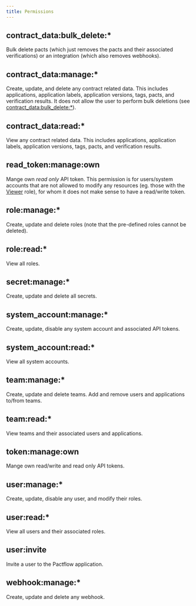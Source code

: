 ```yaml
---
title: Permissions
---
```


## contract_data:bulk_delete:*

Bulk delete pacts (which just removes the pacts and their associated verifications) or an integration (which also removes webhooks).

## contract_data:manage:*

Create, update, and delete any contract related data. This includes applications, application labels, application versions, tags, pacts, and verification results. It does not allow the user to perform bulk deletions (see [contract_data:bulk_delete:\*](#contract_data-bulk_delete)).

## contract_data:read:*

View any contract related data. This includes applications, application labels, application versions, tags, pacts, and verification results.

## read_token:manage:own

Mange own *read only* API token. This permission is for users/system accounts that are not allowed to modify any resources (eg. those with the [Viewer](./predefined-roles#viewer) role), for whom it does not make sense to have a read/write token.

## role:manage:*

Create, update and delete roles (note that the pre-defined roles cannot be deleted).

## role:read:*

View all roles.

## secret:manage:*

Create, update and delete all secrets.

## system_account:manage:*

Create, update, disable any system account and associated API tokens.

## system_account:read:*

View all system accounts.

## team:manage:*

Create, update and delete teams. Add and remove users and applications to/from teams.

## team:read:*

View teams and their associated users and applications.

## token:manage:own

Mange own read/write and read only API tokens.

## user:manage:*

Create, update, disable any user, and modify their roles.

## user:read:*

View all users and their associated roles.

## user:invite

Invite a user to the Pactflow application.

## webhook:manage:*

Create, update and delete any webhook.

